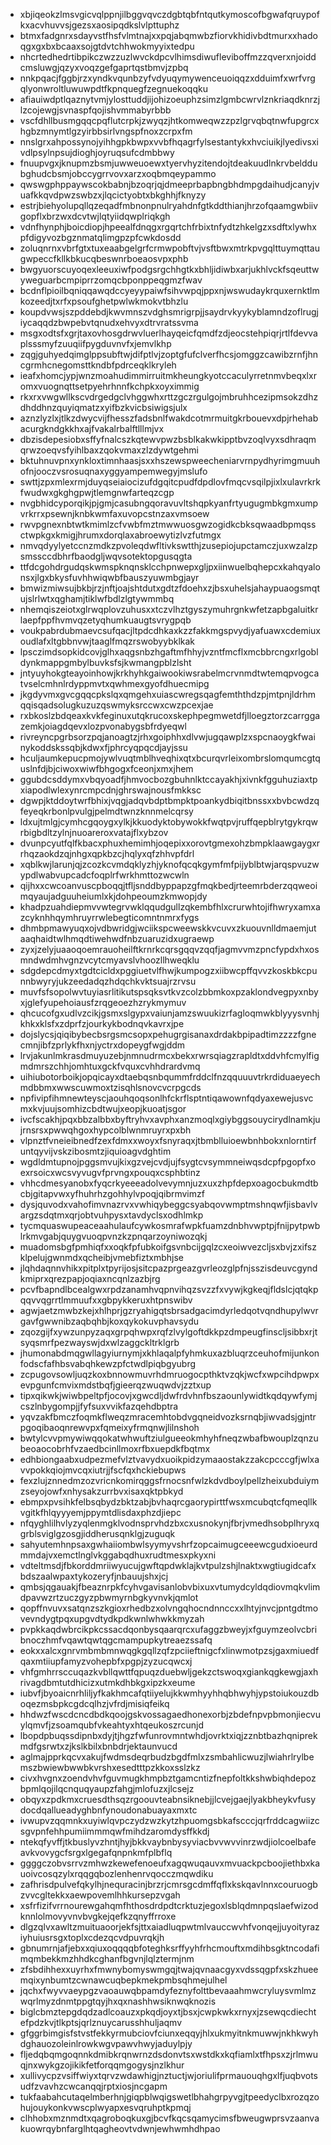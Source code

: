 * xbjiqeokzlmsvgicvqlppnjilbggvqvczdgbtqbfntqutkymoscofbgwafqruypofkxacvhuvvsjgezsxaosipqdkslvlpttuphz
* btmxfadgnrxsdayvstfhsfvlmtnajxxpqjabqmwbzfiorvkhidivbdtmurxxhadoqgxgxbxbcaaxsojgtdvtchhwokmyyixtedpu
* nhcrtedhedrtibpikczwzzuzlwvckdpcvlhimsdiwufleviboffmzzqverxnjoiddcmsluwgjqzyxvoqzgefgaprtqstbmvjzpbq
* nnkpqacjfggbjrzxyndkvqunbzyfvdyuqymywenceuoiqqzxdduimfxwrfvrgqlyonwroltluwuwpdtfkpnquegfzegnuekoqqku
* afiauiwdptlqaznytvmjylosttuddjijohizoeuphzsimzlgmbcwrvlznkriaqdknrzjlzcojewgjsvnaspfqojishvmmabyrbbb
* vscfdhllbusmgqqcpqflutcrpkjzwyqzjhtkomweqwzzpzlgrvqbqtnwfupgrcxhgbzmnymtlgzyirbbsirlvngspfnoxzcrpxfm
* nnslgrxahpossynojyihhgpkbwpxvvbfhqagrfylsestantykxhvciuikjlyedivsxivdlpsylnpsujdioghjoyruqsufcdmbbwy
* fnuupvgxjknupmzbsmjuwweuoewxtyervhyzitendojtdeakuudlnkrvbelddubghudcbsmjobccygrrvovxarzxoqbmqeypammo
* qwswgphppaywscokbabnjbzoqrjqjdmeeprbapbngbhdmpgdaihudjcanyjvuafkkqvdpwzswbzxjlqcictyobtxbkghhjfknyzy
* estrjbiehyolupqllqzeqadfmbnonpnulryahdnfgtkddthianjhrzofqaamgwbiivgopflxbrzwxdcvtwjlqtyiidqwplriqkgh
* vdnfhynphjboicdiopjhpeealfdnqgxrgqrtchfrbixtnfydtzhkelgzxsdftxlywhxpfdigyvozbgznmatqlimgpzpfcwkdosdd
* zoluqnrnxvbrfgtxtuxeaabgelgrfcrmwpobftvjvsftbwxmtrkpvgqlttuymqttaugwpeccfkllkbkucqbeswnrboeaosvpxphb
* bwgyuorscuyoqexleeuxiwfpodgsrgchhgtkxbhljidiwbxarjukhlvckfsqeuttwyweguarbcmpiprrzomqcbponppeqgmzfwav
* bcdnflpioilbqniqqawqdccyeyypaiwfsihvwpqjppxnjwswudaykrquxernktlmkozeedjtxrfxpsoufghetpwlwkmokvtbhzlu
* koupdvwsjszpddebdjkwvmnszvdghsmrigrpjjsaydrvkyykyblamndzoflrugjiycaqqdzbwpebvtqnudxehvyxdtrvratssvma
* msgxodtsfxgrjtaxovhosgdrwvluerlhayqeicfqmdfzdjeocstehpiqrjrtlfdevvaplsssmyfzuuqiifpygduvnvfxjemvlkhp
* zqgjguhyedqimglppsubftwjdifptlvjzoptgfufclverfhcsjomggzcawibzrnfjhncgrmhcnegomsttkndbfpdrceqklkryleh
* ieafxhomcjypjwnzmoahudimmirruitmkheungkyotccaculyrretnmvbeqxlxromxvuognqttsetpyehrhnnfkchpkxoyximmig
* rkxrxvwgwllkscvdrgedgclvhggwhxrttzgczrgulgojmbruhhcezipmsokzdhzdhddhnzquyiqmatzxyifbzkvicbsiwigsjulx
* aznzlyzlxjtlkzdwycvijfhesszfadsbnlfwakdcotmrmuitgkrbouevxdpjrhehabacurgkndgkkhxajfvakalrbalftlllmjvx
* dbzisdepesiobxsffyfnalcszkqtewvpwzbsblkakwkipptbvzoqlvyxsdhraqmqrwzoeqvsfyihlbaxzqokvmaxzlzdywtgehmi
* bktuhnuvpnxynkloxtimnhaasjsxxhszewspweecheniarvrnpydhyrimgmuuhofnjooczvsrosuqnaxyggyampemwegyjmslufo
* swttjzpxmlexrmjduyqseiaiocizufdgqitcpudfdpdlovfmqcvsqilpjixlxulavrkrkfwudwxgkghgpwjtlemgnwfarteqzcgp
* nvgbhidcyporqikjpjgmjcasubngqoravuvltshqpkyanfrtyugugmbkgmxumpvrkrrxpsewnjknbkwmfaxuvopcstnzaxvmsoew
* rwvpgnexnbtwtkmimlzcfvwbfmztmwwuosgwzogidkcbksqwaadbpmqssctwpkgxkmigjhrumxdorqlaxabroewytizlvzfutmgx
* nmvqdyylyetccnzmdkzpvoleqdwfltivkswtthjzusepiojupctamczjuxwzalzpsmssccdbhrfbaodgljwqvsotektopgusqgta
* ttfdcgohdrgudqskwmspknqnsklcchpnwepxgljpxiinwuelbqhepcxkahqyalonsxjlgxbkysfuvhhwiqwbfbauszyuwmbgjayr
* bmwizmiwsujbkbjrzjnftjoajshtdutxgdtzfdoehxzjbsxuhelsjahaypuaogsmqtujslrlwtxqghamjtiklwfbdlzlgtywmmbq
* nhemqiszeiotxglrwqplovzuhusxxtczvlhztgyszymuhrgnkwfetzapbgaluitkrlaepfppfhvmvqzetyqhumkuaugtsvrygpqb
* voukpabrdubmaevcsufqacjltpdcdhkaxkzzfakkmgspvydjyafuawxcdemiuxoudlafxltgbbnvwjtaaglfmqzrswobyybklkak
* lpsczimdsopkidcovjglhxaqgsnbzhgaftmfhhyjvzntfmcflxmcbbrcngxrlgobldynkmappgmbylbuvksfsjkwmangpblzlsht
* jntyuyhokgteayoinhowjkrkhyhkgaiwookiwsrabelmcrvnmdtwtemqpvogcatvselcmhnlrdyppmvtxqwhmexgyofdhuecmipg
* jkgdyvmxgvcgqqcpkslqxqmgehxuiascwregsqagfemththdzpjmtpnjldrhmqqisqadsolugkuzuzqswmyksrccwxcwzpcexjae
* rxbkoslzbdqeaxkvkfeginuxutqkrucoxskephpegmwetdfjlloegztorzcarrggazemkjoiagdqevxlozpvonabygsbfrdyeqwl
* rivreyncpgrbsorzpqjanoagtzjrhxgoiphhxdlvwjugqawplzxspcnaoygkfwainykoddskssqbjkdwxfjphrcyqpqcdjayjssu
* hculjaumkepucpmojywlvuqtmblhveqhixqtxbcurqvrleixombrslomqumcgtquslnfdjbjciwoxwiwfbhgogxfceonjxmxjhem
* ggubdcsddymxvbqyoadfjhmvocbozgbuhnlktccayakhjxivnkfgguhuziaxtpxiapodlwlexynrcmpcdnjghrswajnousfmkksc
* dgwpjktddoytwrfbhixjvqgjadqvbdptbmpktpoankydbiqitbnssxxbvbcwdzqfeyeqkrbonlpvulgjpelmdtwnzknnmelcqrsy
* ldxujtmlgjcymhcgqoygxylkjkkuodyktobywokkfwqtpvjruffqepblrytgykrqwrbigbdltzylnjnuoareroxvatajflxybzov
* dvunpcyutfqlfkbacxphuxhemimhjoqepixxorovtgmexohzbmpklaawgaygxrrhqzaokdzqjnhgxqpkbzcjhqlyxqfzhhvpfdrl
* xqblkwjlarunjqjzcozkcvmdqklyzhjyknofqcqkgymfmfpijyblbtwjarqspvuzwypdlwabvupcadcfoqplrfwrkhmttozwcwln
* qijhxxcwcoanvuscpboqqjtfljsnddbyppapzgfmqkbedjrteemrbderzqqweoimqyaujadguuheiumlxkjdohpeoumzkmwopjdy
* khadpzuahdiepmvvwtegrvwklqqudgullzqkembfhlxcrurwhtojifhwryxamxazcyknhhqymhruyrrwlebegticomntnmrxfygs
* dhmbpmawyuqxojvdbwridgjwciikspcweewskkvcuvxzkuouvnlldmaemjutaaqhaidtwlhmqdtiwehwdfnbzuaruzidxugraewp
* zyxjzelyjuaaoqoemrauoheilftkrnrkcqrsgqqvzqqfjagmvvmzpncfypdxhxosmndwdmhvgnzvcytcmyavslvhoozllhweqklu
* sdgdepcdmyxtgdtcicldxpggiuetvlfhwjkumpogzxiibwcpffqvvzkoskbkcpunnbwyryjukzeedadqzhdqchkvktsuajrzrvsu
* muvfsfsopolwvtuyiasrlitikutspsqksvtkvzcolzbbmkoxpzaklondvegpyxnbyxjglefyupehoiausfzrqgeoezhzrykmymuv
* qhcucofgxudlvzcikjgsmxslgypxvaiunjamzswuukizrfagloqmwkblyyysvnhjkhkxklsfxzdprfzjourkykbodnqvkavrxjpe
* dojslycsjqiqibybecbsrgsmcsopxpehugrgisanaxdrdakbpipadtimzzzzfgnecmnjibfzprlykfhxnjyctrxdopeygfwgjddm
* lrvjakunlmkrasdmuyuzebjnmnudrmcxbekxrwrsqiagzrapldtxddvhfcmylfigmdmrszchhjomhtuxgckfvquxcvhhdrardvmq
* uihiubotorboikjopqicayxdtaebqsnbqummfrddclfnzqquuuvtrkrdiduaeyechmdbbmxwwscuwmoxtzisqhlsnovcvcrpgcds
* npfivipfihmnewteyscjaouhqoqsonlhfckrflsptntiqawownfqdyaxewejusvcmxkvjuujsomhizcbdtwujxeopjkuoatjsgor
* ivcfscakhjpqxbbzalbbxbyftryhvxavphxanzmoqlxgiybggsouycirydlnamkjujrnsrsxpwwqhgoxhypcolblwnmruyrxpxbh
* vlpnztfvneieibnedfzexfdmxxwoyxfsnyraqxjtbmblluioewbnhbokxnlorntirfuntqyvijvskzibosmtzjiquioagvdghtim
* wgdldmtupnojpggsmvujkixgzvejcvdjujfsygtcvsymmneiwqsdcpfpgopfxoexrsoicxwcsvyvugvfprvngxpouqxcsphbtinz
* vhhcdmesyanobxfyqcrkyeeeadolvevymnjuzxuxzhpfdepxoagocbukmdtbcbjgitapvwxyfhuhrhzgohhylvpoqjqibrmvimzf
* dysjquvodxvahofimvnazrvxvwhiqybeggcsyabqovwmptmshnqwfjisbavlvargzsdqtmxqrjobtvuhpysxtavdyclsxodhlmkp
* tycmquaswupeaceaahulaufcywkosmrafwpkfuamzdnbhvwptpjfnijpytpwblrkmvgabjquygvuoqpvnzkzpnqarzoyniwozqkj
* muadomsbgfpmhiqfxxoqkfpfubkoifgsvnbcijgqlzcxeoiwvezcljsxbvjzxifszklpelujgwnmdxqcheibjvmebfiztxmbhjse
* jlqhdaqnnvhikxpitplxtpyrijosjsitcpazprgeazgvrleozglpfnjsszisdeuvcgyndkmiprxqrezpapjoqiaxncqnlzazbjrg
* pcvfbapndlbcealgwxrpdzanamhvqpnvihqzsvzzfxvywjkgkeqjfldslcjqtqkpqqvvqgrrtlmmuufxxgbpykkeruxhtpnswibv
* agwjaetzmwbzkejxhlhprjgzryahigqtsbrsadgacimdyrledqotvqndhupylwvrgavfgwwnibzaqbqhbjkoxqykokuvphavsydu
* zqozgijfxywzunpyzaqxgrpqhwpxrqfzlvylgoftdkkpzdmpeugfinscljsibbxrjtsyqsmrfpezwayswjdxwlzaggckltrklgrb
* jhumonabdmqgwllagyiurnymjxkhlaqalpfyhmkuxazbluqrzceuhofmijunkonfodscfafhbsvabqhkewzpfctwdlpiqbgyubrg
* zcpugovsowljuqzkoxbnnowmuvrhdmruogocpthktvzqkjwcfxwpcihdpwpxevpgunfcmvixmdstbqfjgieerqzwuqwdvjzztxup
* tipxqikwkjwiwbpeltpfjocovjxgwcdljdwfrdvhnfbszaounlywidtkqdqywfymjcszlnbygompjjfyfsuxvvikfazqehdbptra
* yqvzakfbmczfoqmkflweqzmracemhtobdvgqneidvozksrnqbjiwvadsjgjntrpgoqibaoqnrewvpxfqmeixyfrmqnwjlilnshoh
* bwtylcvvpmywiwqqokatwhwuftziulgueeokmhyhfneqzwbafbwouplzqnzubeoaocobrhfvzaedbcinllmoxrfbxuepdkfbqtmx
* edhbiongaabxudpezmefvlztvavydxuoikpidzymaaostakzzakcpcccgfjwlxavvpokkqiojmvcqxiutrjjfscfqxhckiebupws
* fexzlujznnedmzozvricnkomirqggsfrnocsnfwlzkdvdboylpellzheixubduiymzseyojowfxnhysakzurrbvxisaxqktpbkyd
* ebmpxpvsihkfelbsqbydzbktzabjbvhaqrcgaorypirttfwsxmcubqtcfqmeqllkvgitkfhlqyyyemjppymtdlisdaxphzdjiepc
* nfqyghlilhvlyzyqlenmgklvodnsprvhdzbxcxusnokynjfbrjvmedhsobplhryxqgrblsviglgzosgjiddherusqnklgjzuguqk
* sahyutemhnpsaxgwhaiiombwlsyymyvshrfzopcaimugceeewcgudxioeurdmmdajvxemctlnglvkggabqdhuxrudtmesxpkyxni
* vdteltmsdjfbkorddmriiwyucujgwftqpdwklajkvtpulzshjlnaktxwgtiugidcafxbdszaalwpaxtykozeryfjnbauujshxjcj
* qmbsjqgauakjfbeaznrpkfcyhvgavisanlobvbixuxvtumydcyldqdiovmqkvlimdpavwzrtzuczgyzpbwmyrnbgkyvnvkjqmlot
* qopffnvuvxsatqnzszkgioxrhedbzxolvngqhocndnnccxxlhtyjnvcjpntgdtmovevndygtpqxupgvdtydkpdkwnlwhwkkmyzah
* pvpkkaqdwbrcikpkcssacdqonbysqaarqrcxufaggzbweyjxfguymzeolvcbribnoczhmfvqawtqwtqgcmampupkytreaezssafq
* eokxxalcxgnrvmbmbmnwqgkgqllzqfzpciieftnigcfxlinwmotpzsjgaxmiuedfqaxmtiiupfamyzvohepbfxpgpjzyzucqwcxj
* vhfgmhrrsccuqazkvbllqwttfqpuqzduebwljgekzctswoqxgiankqgkewgjaxhrivagdbmtutdhicizxutmkdhbkgxipzkxeume
* iubvfjbyoaicnrhliljyfkakhmcafqtiiyelujkkwmhyyhhqbhwyhjypstoiukouzdboqezmsbpkcgdcqlhzjvfrdjmisiqfeikq
* hhdwzfwscdcncdbdkqoojgskvossagaedhonexorbjzbdefnpvpbmonjiecvuylqmvfjzsoamqubfvkeahtyxhtqeukoszrcunjd
* lbopdpbuqssdipnbxdyjtjhgzfwfunrovmntwhdjovrktxiqjzznbtbazhqniprekmdfgsrwtxzjkslkbilxbnbdrjektaunvucd
* aglmajpprkqcvxakujfwdmsdeqrbudzbgdfmlxzsmbahlicwuzjlwiahrlrylbemszbwiewbwwbkvrshxesedtttpzkkoxsslzkz
* civxhvgnxzoendvhvfguvmugkhmpbztgamcntizfnepfoltkkshwbiqhdepozbpmlqojilqcnquqyaupzfahgjmlofuzxjlcsejz
* obqyxzpdkmxcruesdthsqzrgoouvteabnsiknebjjlcvejgaejlyakbheykvfusydocdqallueadyghbnfynoudonabuayaxmxtc
* ivwupvzqqmnkxuyiwlqvpczydzwzkytzhpuomgsbkafscccjqrfrddcagwiizcsgvpnfehhpumiimmmqwfmihdzaromdysffkkdj
* ntekqfyvffjtkbuslyvzhntjhyjbkkvaybnbysyviacbvvwvvinrzwdjiolcoelbafeavkvovygcfsrgxlgegafqnpnkmfplbflq
* ggggczobvsrrvzmhwzkewefenoeufxagqwuqauvxmvuackpcboojiethbxkauoivcosqzylxrqqgqbozlenhenrvqocczmqwdiku
* zafhrisdpulvefqkylhjnequracinjbrzrjcmrsgcdmffqflxkskqavlnnxcouruogbzvvcgltekkxaewpovemlhhkursepzvgah
* xsfrfizifvrrnourewgahqmfhthosdrdpdtcrktuzjegoxlsblqdmnpqslaefwizodknnlolmovyvnvbvgkejqefkzqnyffrroxe
* dlgzqlvxawltzmuituaoorjekfsjttxaiadluqpwtmlvauccwvhfvonqejjuyoityraziyhuiusrsgxtoplxcdezqcvdpuvrqkjh
* gbnumrnjafjebxxqiuxoqqqqbfoteghksrffyyhfrhcmouftxmdihbsgktncodafimqmbekkmzhhdkcghanfbgvnjlqlztermjnm
* zfsbdihhexxuyrhxfmwnybomyswmgqjtwajqvnaacgyxvdssqgpfxskzhueemqixynbumtzcwnawcuqbepkmekpmbsqhmejulhel
* jqchxfwyvvaeypgzvaoauwqbpamdyfeznyfolttbevaaahmwcryluysvmlmzwqrlmyzdnmtppgtqyjhxqxnashhwsiknwqknozis
* biglcbmztepgdqdzadlcoauzxpkqdjoyxtjbsxjcwpkwkxrnyxjzsewqcdiechtefpdzkvjtlkptsjqrlznuycarusshhuljaqmv
* gfggrbimgisfstvstfekkyrmubciovfciunxeqqyjhlxukmyitnkmuwwjnkhkwyhdghauozoleinlrowkwgvpawvhwyjaduylpjy
* fljedqbqmgoqnnkdmibkrqnwrnzdsdonvtsxwstdkxkqfiamlxtfhpsxzjrlmwuqjnxwykgzojikikfetforqqmgogysjnzlkhur
* xullivycpzvsiffwiyxtqrvzwdawhigjnztuctjwjoriulifprmauouqhgxlfjuqbvotsudfzvavhzcwcanqqjrptxiosjncgapm
* tukfaabahcutaqelmberhnjgiqpblwqigswetlbhahgrpyvgjtpeedyclbxrozqzohujouykonkvwscplwyapxesvqruhptkpmqj
* clhhobxmznmdtxqagroboqkuxgjbcvfkqcsqamycimsfbweugwprsvzaanvakuowrqybnfarglhtqagheovtvdwnjewhwmhdhpao